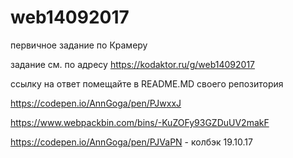 # web14092017
первичное задание по Крамеру

задание см. по адресу
https://kodaktor.ru/g/web14092017

ссылку на ответ помещайте в README.MD своего репозитория

https://codepen.io/AnnGoga/pen/PJwxxJ 

https://www.webpackbin.com/bins/-KuZOFy93GZDuUV2makF 

https://codepen.io/AnnGoga/pen/PJVaPN  - колбэк 19.10.17
